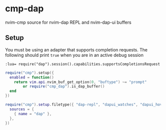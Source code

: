 # cmp-dap

nvim-cmp source for nvim-dap REPL and nvim-dap-ui buffers

## Setup

You must be using an adapter that supports completion requests.
The following should print `true` when you are in an active debug session

```
:lua= require("dap").session().capabilities.supportsCompletionsRequest
```

```lua
require("cmp").setup({
  enabled = function()
    return vim.api.nvim_buf_get_option(0, "buftype") ~= "prompt"
        or require("cmp_dap").is_dap_buffer()
  end
})

require("cmp").setup.filetype({ "dap-repl", "dapui_watches", "dapui_hover" }, {
  sources = {
    { name = "dap" },
  },
})
```

<!-- vim: set ft=markdown: -->